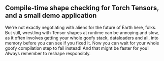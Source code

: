 ## Compile-time shape checking for Torch Tensors, and a small demo application

We're not exactly negotiating with aliens for the future of Earth here, folks. But still, wrestling with
Tensor shapes at runtime can be annoying and slow, as it often involves getting your whole goofy stack,
dataloaders and all, into memory before you can see if you fixed it. Now you can wait for your whole goofy
compilation step to fail instead! And that might be faster for you! Always remember to reshape responsibly.
